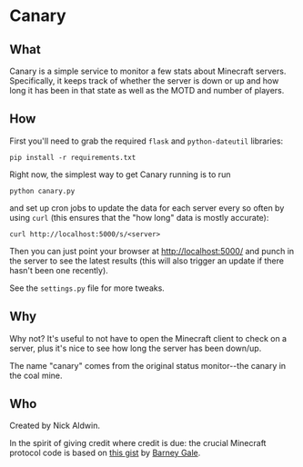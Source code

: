  Canary
========

 What
------
Canary is a simple service to monitor a few stats about Minecraft servers.  Specifically, it keeps track of whether the server is down or up and how long it has been in that state as well as the MOTD and number of players.

 How
-----
First you'll need to grab the required `flask` and `python-dateutil` libraries:

    pip install -r requirements.txt

Right now, the simplest way to get Canary running is to run

    python canary.py
    
and set up cron jobs to update the data for each server every so often by using `curl` (this ensures that the "how long" data is mostly accurate):

    curl http://localhost:5000/s/<server>

Then you can just point your browser at <http://localhost:5000/> and punch in the server to see the latest results (this will also trigger an update if there hasn't been one recently).

See the `settings.py` file for more tweaks.

 Why
-----
Why not?  It's useful to not have to open the Minecraft client to check on a server, plus it's nice to see how long the server has been down/up.

The name "canary" comes from the original status monitor--the canary in the coal mine.

 Who
-----
Created by Nick Aldwin.

In the spirit of giving credit where credit is due: the crucial Minecraft protocol code is based on [this gist](https://gist.github.com/1209061) by [Barney Gale](https://github.com/barneygale).
